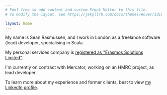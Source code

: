```yaml
---
# Feel free to add content and custom Front Matter to this file.
# To modify the layout, see https://jekyllrb.com/docs/themes/#overriding-theme-defaults

layout: home
---
```


My name is Sean Rasmussen, and I work in London as a freelance software (lead) developer, specialising in Scala.

My personal services company is [registered as "Erasmos Solutions Limited"](https://find-and-update.company-information.service.gov.uk/company/08209580).

I'm currently on contract with Mercator, working on an HMRC project, as lead developer.

To learn more about my experience and former clients, best to view [my LinkedIn profile](https://www.linkedin.com/in/erasmos/).

